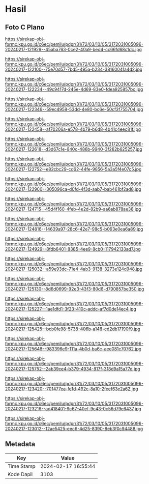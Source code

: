 # Hasil

## Foto C Plano

https://sirekap-obj-formc.kpu.go.id/c6ec/pemilu/pdpr/31/72/03/10/05/3172031005096-20240217-121929--45aba763-0ce2-40a9-bed4-cc66fd68c1dc.jpg

https://sirekap-obj-formc.kpu.go.id/c6ec/pemilu/pdpr/31/72/03/10/05/3172031005096-20240217-122100--75e70d57-7bd5-495a-b234-38160041a4d2.jpg

https://sirekap-obj-formc.kpu.go.id/c6ec/pemilu/pdpr/31/72/03/10/05/3172031005096-20240217-122234--49c9417d-245e-4d69-83e0-fdea925857bc.jpg

https://sirekap-obj-formc.kpu.go.id/c6ec/pemilu/pdpr/31/72/03/10/05/3172031005096-20240217-122346--59ec4958-53dd-4e80-bc6e-50cf3f755704.jpg

https://sirekap-obj-formc.kpu.go.id/c6ec/pemilu/pdpr/31/72/03/10/05/3172031005096-20240217-122458--af70206a-e578-4b79-b6d8-4b41c4eec81f.jpg

https://sirekap-obj-formc.kpu.go.id/c6ec/pemilu/pdpr/31/72/03/10/05/3172031005096-20240217-122618--d3d67c1e-640c-486b-9940-3f282b625257.jpg

https://sirekap-obj-formc.kpu.go.id/c6ec/pemilu/pdpr/31/72/03/10/05/3172031005096-20240217-122752--e82cbc29-cd62-44fe-9856-5a3a5f4e07c5.jpg

https://sirekap-obj-formc.kpu.go.id/c6ec/pemilu/pdpr/31/72/03/10/05/3172031005096-20240217-122900--305096ca-d0fd-4f3d-aab7-bab461bf2ad8.jpg

https://sirekap-obj-formc.kpu.go.id/c6ec/pemilu/pdpr/31/72/03/10/05/3172031005096-20240217-124715--45d4f160-4feb-4e2d-82b9-aa6ab878ae38.jpg

https://sirekap-obj-formc.kpu.go.id/c6ec/pemilu/pdpr/31/72/03/10/05/3172031005096-20240217-124816--14639a97-28c6-42e7-98c5-b093e0ea6a89.jpg

https://sirekap-obj-formc.kpu.go.id/c6ec/pemilu/pdpr/31/72/03/10/05/3172031005096-20240217-124929--8fdb6401-8385-4ee9-8cb0-117942133ad7.jpg

https://sirekap-obj-formc.kpu.go.id/c6ec/pemilu/pdpr/31/72/03/10/05/3172031005096-20240217-125032--a59e93dc-71e4-4ab3-9138-3273e124d948.jpg

https://sirekap-obj-formc.kpu.go.id/c6ec/pemilu/pdpr/31/72/03/10/05/3172031005096-20240217-125130--8d6d0699-92e3-43f3-80d6-d790857be350.jpg

https://sirekap-obj-formc.kpu.go.id/c6ec/pemilu/pdpr/31/72/03/10/05/3172031005096-20240217-125227--1ae1dfd1-3f23-410c-addc-af7d0de14ec4.jpg

https://sirekap-obj-formc.kpu.go.id/c6ec/pemilu/pdpr/31/72/03/10/05/3172031005096-20240217-125425--bcb0fe98-5738-406b-a148-cd2db17190f9.jpg

https://sirekap-obj-formc.kpu.go.id/c6ec/pemilu/pdpr/31/72/03/10/05/3172031005096-20240217-125648--983396e9-111a-4b0d-ba6c-aee081c70762.jpg

https://sirekap-obj-formc.kpu.go.id/c6ec/pemilu/pdpr/31/72/03/10/05/3172031005096-20240217-125752--2ab39ce4-b379-4934-817f-318d9a15a77d.jpg

https://sirekap-obj-formc.kpu.go.id/c6ec/pemilu/pdpr/31/72/03/10/05/3172031005096-20240217-123420--701477ea-fe1d-492c-8a10-2feef63e2a62.jpg

https://sirekap-obj-formc.kpu.go.id/c6ec/pemilu/pdpr/31/72/03/10/05/3172031005096-20240217-123216--ad418401-9c67-40ef-9c43-0c56d79e6437.jpg

https://sirekap-obj-formc.kpu.go.id/c6ec/pemilu/pdpr/31/72/03/10/05/3172031005096-20240217-123012--12ae5425-eec6-4d25-8390-8eb3f0c94488.jpg


## Metadata

| Key        | Value               |
| ---------- | ------------------- |
| Time Stamp | 2024-02-17 16:55:44 |
| Kode Dapil | 3103                |



